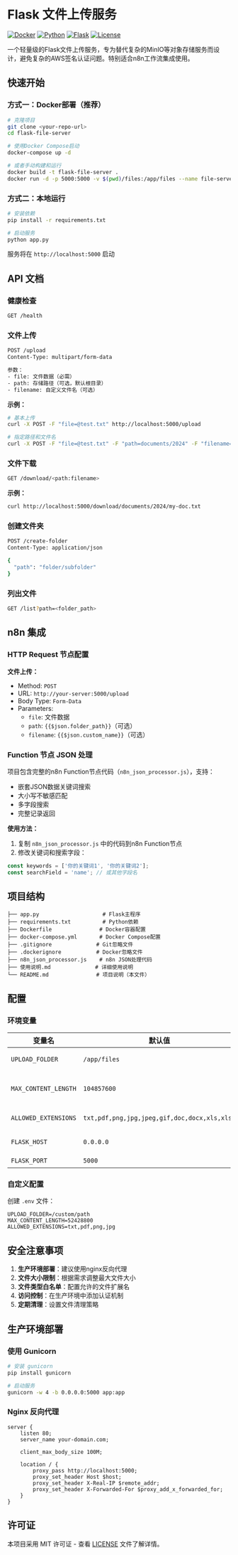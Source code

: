 # Flask 文件上传服务

[![Docker](https://img.shields.io/badge/Docker-Ready-blue.svg)](https://www.docker.com/)
[![Python](https://img.shields.io/badge/Python-3.11+-green.svg)](https://www.python.org/)
[![Flask](https://img.shields.io/badge/Flask-2.3+-red.svg)](https://flask.palletsprojects.com/)
[![License](https://img.shields.io/badge/License-MIT-yellow.svg)](LICENSE)

一个轻量级的Flask文件上传服务，专为替代复杂的MinIO等对象存储服务而设计，避免复杂的AWS签名认证问题。特别适合n8n工作流集成使用。

## 快速开始

### 方式一：Docker部署（推荐）

```bash
# 克隆项目
git clone <your-repo-url>
cd flask-file-server

# 使用Docker Compose启动
docker-compose up -d

# 或者手动构建和运行
docker build -t flask-file-server .
docker run -d -p 5000:5000 -v $(pwd)/files:/app/files --name file-server flask-file-server
```

### 方式二：本地运行

```bash
# 安装依赖
pip install -r requirements.txt

# 启动服务
python app.py
```

服务将在 `http://localhost:5000` 启动

## API 文档

### 健康检查
```bash
GET /health
```

### 文件上传
```bash
POST /upload
Content-Type: multipart/form-data

参数：
- file: 文件数据（必需）
- path: 存储路径（可选，默认根目录）
- filename: 自定义文件名（可选）
```

**示例：**
```bash
# 基本上传
curl -X POST -F "file=@test.txt" http://localhost:5000/upload

# 指定路径和文件名
curl -X POST -F "file=@test.txt" -F "path=documents/2024" -F "filename=my-doc.txt" http://localhost:5000/upload
```

### 文件下载
```bash
GET /download/<path:filename>
```

**示例：**
```bash
curl http://localhost:5000/download/documents/2024/my-doc.txt
```

### 创建文件夹
```bash
POST /create-folder
Content-Type: application/json

{
  "path": "folder/subfolder"
}
```

### 列出文件
```bash
GET /list?path=<folder_path>
```

## n8n 集成

### HTTP Request 节点配置

**文件上传：**
- Method: `POST`
- URL: `http://your-server:5000/upload`
- Body Type: `Form-Data`
- Parameters:
  - `file`: 文件数据
  - `path`: `{{$json.folder_path}}`（可选）
  - `filename`: `{{$json.custom_name}}`（可选）

### Function 节点 JSON 处理

项目包含完整的n8n Function节点代码（`n8n_json_processor.js`），支持：
- 嵌套JSON数据关键词搜索
- 大小写不敏感匹配
- 多字段搜索
- 完整记录返回

**使用方法：**
1. 复制 `n8n_json_processor.js` 中的代码到n8n Function节点
2. 修改关键词和搜索字段：
```javascript
const keywords = ['你的关键词1', '你的关键词2'];
const searchField = 'name'; // 或其他字段名
```

## 项目结构

```
├── app.py                    # Flask主程序
├── requirements.txt          # Python依赖
├── Dockerfile               # Docker容器配置
├── docker-compose.yml       # Docker Compose配置
├── .gitignore              # Git忽略文件
├── .dockerignore           # Docker忽略文件
├── n8n_json_processor.js    # n8n JSON处理代码
├── 使用说明.md              # 详细使用说明
└── README.md               # 项目说明（本文件）
```

## 配置

### 环境变量

| 变量名 | 默认值 | 说明 |
|--------|--------|------|
| `UPLOAD_FOLDER` | `/app/files` | 文件存储路径 |
| `MAX_CONTENT_LENGTH` | `104857600` | 最大文件大小（100MB） |
| `ALLOWED_EXTENSIONS` | `txt,pdf,png,jpg,jpeg,gif,doc,docx,xls,xlsx` | 允许的文件扩展名 |
| `FLASK_HOST` | `0.0.0.0` | 服务监听地址 |
| `FLASK_PORT` | `5000` | 服务端口 |

### 自定义配置

创建 `.env` 文件：
```env
UPLOAD_FOLDER=/custom/path
MAX_CONTENT_LENGTH=52428800
ALLOWED_EXTENSIONS=txt,pdf,png,jpg
```

## 安全注意事项

1. **生产环境部署**：建议使用nginx反向代理
2. **文件大小限制**：根据需求调整最大文件大小
3. **文件类型白名单**：配置允许的文件扩展名
4. **访问控制**：在生产环境中添加认证机制
5. **定期清理**：设置文件清理策略

## 生产环境部署

### 使用 Gunicorn

```bash
# 安装 gunicorn
pip install gunicorn

# 启动服务
gunicorn -w 4 -b 0.0.0.0:5000 app:app
```

### Nginx 反向代理

```nginx
server {
    listen 80;
    server_name your-domain.com;
    
    client_max_body_size 100M;
    
    location / {
        proxy_pass http://localhost:5000;
        proxy_set_header Host $host;
        proxy_set_header X-Real-IP $remote_addr;
        proxy_set_header X-Forwarded-For $proxy_add_x_forwarded_for;
    }
}
```

## 许可证

本项目采用 MIT 许可证 - 查看 [LICENSE](LICENSE) 文件了解详情。